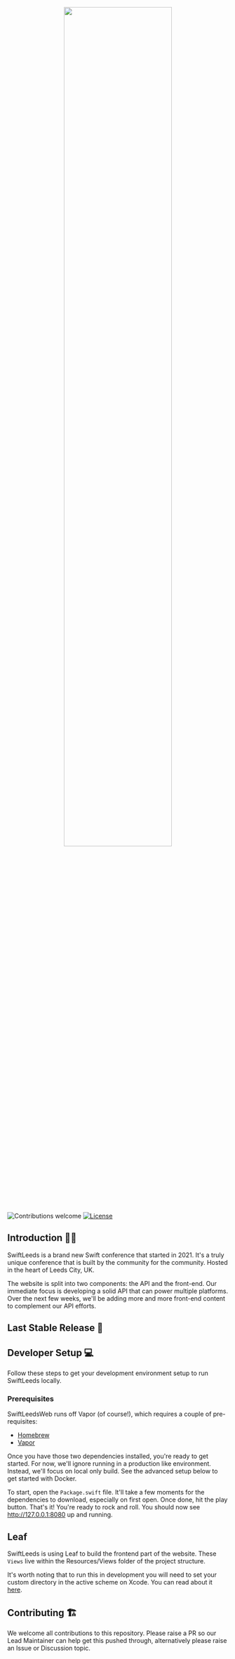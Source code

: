 <p align="center"><img width=70% src="https://github.com/SwiftLeeds/swiftleeds-web/blob/main/media/swift-leeds-horizontal.png"></p>

![Contributions welcome](https://img.shields.io/badge/contributions-welcome-orange.svg)
[![License](https://img.shields.io/badge/license-MIT-blue.svg)](https://opensource.org/licenses/MIT)
  
## Introduction 👋🏼

SwiftLeeds is a brand new Swift conference that started in 2021. It's a truly unique conference that is built by the community for the community. Hosted in the heart of Leeds City, UK.

The website is split into two components: the API and the front-end. Our immediate focus is developing a solid API that can power multiple platforms. Over the next few weeks, we'll be adding more and more front-end content to complement our API efforts.

## Last Stable Release 🚀

## Developer Setup 💻

Follow these steps to get your development environment setup to run SwiftLeeds locally.

### Prerequisites
SwiftLeedsWeb runs off Vapor (of course!), which requires a couple of pre-requisites: 
* [Homebrew](https://brew.sh)
* [Vapor](https://docs.vapor.codes/4.0/install/macos/)

Once you have those two dependencies installed, you're ready to get started. For now, we'll ignore running in a production like environment. Instead, we'll focus on local only build. See the advanced setup below to get started with Docker. 

To start, open the `Package.swift` file. It'll take a few moments for the dependencies to download, especially on first open. Once done, hit the play button. That's it! You're ready to rock and roll. You should now see http://127.0.0.1:8080 up and running. 

## Leaf

SwiftLeeds is using Leaf to build the frontend part of the website. These `Views` live within the Resources/Views folder of the project structure.

It's worth noting that to run this in development you will need to set your custom directory in the active scheme on Xcode. You can read about it [here](https://docs.vapor.codes/4.0/xcode/#custom-working-directory).

## Contributing 🏗

We welcome all contributions to this repository. Please raise a PR so our Lead Maintainer can help get this pushed through, alternatively please raise an Issue or Discussion topic.
